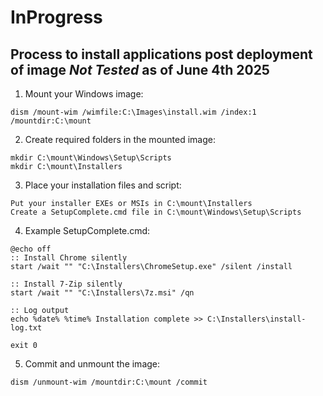 # InProgress
## Process to install applications post deployment of image ***Not Tested*** as of June 4th 2025

1. Mount your Windows image:
```
dism /mount-wim /wimfile:C:\Images\install.wim /index:1 /mountdir:C:\mount
```
2. Create required folders in the mounted image:
```
mkdir C:\mount\Windows\Setup\Scripts
mkdir C:\mount\Installers
```
3. Place your installation files and script:
```
Put your installer EXEs or MSIs in C:\mount\Installers
Create a SetupComplete.cmd file in C:\mount\Windows\Setup\Scripts
```
4. Example SetupComplete.cmd:
```
@echo off
:: Install Chrome silently
start /wait "" "C:\Installers\ChromeSetup.exe" /silent /install

:: Install 7-Zip silently
start /wait "" "C:\Installers\7z.msi" /qn

:: Log output
echo %date% %time% Installation complete >> C:\Installers\install-log.txt

exit 0
```
5. Commit and unmount the image:
```
dism /unmount-wim /mountdir:C:\mount /commit
```